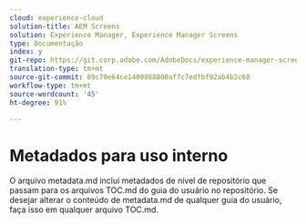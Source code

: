 ```yaml
---
cloud: experience-cloud
solution-title: AEM Screens
solution: Experience Manager, Experience Manager Screens
type: Documentação
index: y
git-repo: https://git.corp.adobe.com/AdobeDocs/experience-manager-screens.pt-BR
translation-type: tm+mt
source-git-commit: 89c70e64ce1409888800af7c7edfbf92ab4b2c68
workflow-type: tm+mt
source-wordcount: '45'
ht-degree: 91%

---
```



# Metadados para uso interno

O arquivo metadata.md inclui metadados de nível de repositório que passam para os arquivos TOC.md do guia do usuário no repositório. Se desejar alterar o conteúdo de metadata.md de qualquer guia do usuário, faça isso em qualquer arquivo TOC.md.
